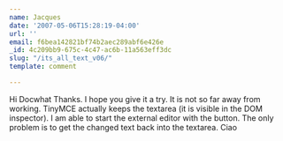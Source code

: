 ```yaml
---
name: Jacques
date: '2007-05-06T15:28:19-04:00'
url: ''
email: f6bea142821bf74b2aec289abf6e426e
_id: 4c209bb9-675c-4c47-ac6b-11a563eff3dc
slug: "/its_all_text_v06/"
template: comment

---
```


Hi Docwhat
Thanks. I hope you give it a try. It is not so far away from working. TinyMCE actually keeps the textarea (it is visible in the DOM inspector). I am able to start the external editor with the button. The only problem is to get the changed text back into the textarea.
Ciao

